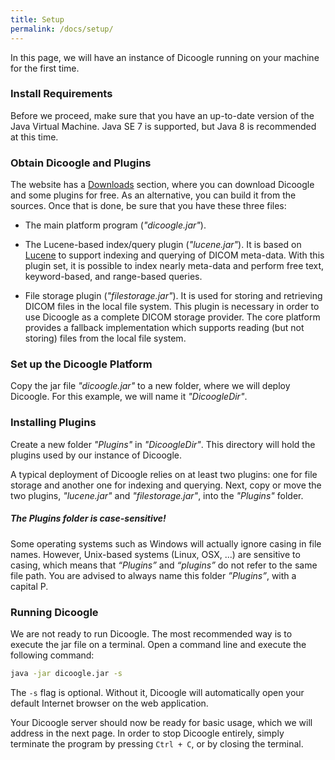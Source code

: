 ```yaml
---
title: Setup
permalink: /docs/setup/
---
```


In this page, we will have an instance of Dicoogle running on your machine for the first time.

### Install Requirements

Before we proceed, make sure that you have an up-to-date version of the Java Virtual Machine. Java SE 7 is supported, but Java 8 is recommended at this time.

### Obtain Dicoogle and Plugins

The website has a [Downloads](http://www.dicoogle.com/download) section, where you can download Dicoogle and some plugins for free. As an alternative, you can build it from the sources. Once that is done, be sure that you have these three files:

- The main platform program (_"dicoogle.jar"_). 

- The Lucene-based index/query plugin (_"lucene.jar"_). It is based on [Lucene](https://lucene.apache.org) to support indexing and querying of DICOM meta-data. With this plugin set, it is possible to index nearly meta-data and perform free text, keyword-based, and range-based queries.

- File storage plugin (_"filestorage.jar"_). It is used for storing and retrieving DICOM files in the local file system. This plugin is necessary in order to use Dicoogle as a complete DICOM storage provider. The core platform provides a fallback implementation which supports reading (but not storing) files from the local file system.

### Set up the Dicoogle Platform

Copy the jar file _"dicoogle.jar"_ to a new folder, where we will deploy Dicoogle. For this example, we will name it _"DicoogleDir"_.

### Installing Plugins

Create a new folder _"Plugins"_ in _"DicoogleDir"_.
This directory will hold the plugins used by our instance of Dicoogle.

A typical deployment of Dicoogle relies on at least two plugins: one for file storage and another one for indexing and querying. 
Next, copy or move the two plugins, _"lucene.jar"_ and _"filestorage.jar"_, into the _"Plugins"_ folder.

<div class="note info">
  <h5>The Plugins folder is case-sensitive!</h5>
  <p>Some operating systems such as Windows will actually ignore casing in file names. However, Unix-based systems (Linux, OSX, ...) are sensitive to casing, which means that <em>“Plugins”</em> and <em>“plugins”</em> do not refer to the same file path. You are advised to always name this folder <em>”Plugins”</em>, with a capital P. </p>
</div>

### Running Dicoogle

We are not ready to run Dicoogle. The most recommended way is to execute the jar file on a terminal. Open a command line and execute the following command:

```sh
java -jar dicoogle.jar -s
```

The `-s` flag is optional. Without it, Dicoogle will automatically open your default Internet browser on the web application.

Your Dicoogle server should now be ready for basic usage, which we will address in the next page. In order to stop Dicoogle entirely, simply terminate the program by pressing `Ctrl + C`, or by closing the terminal.
